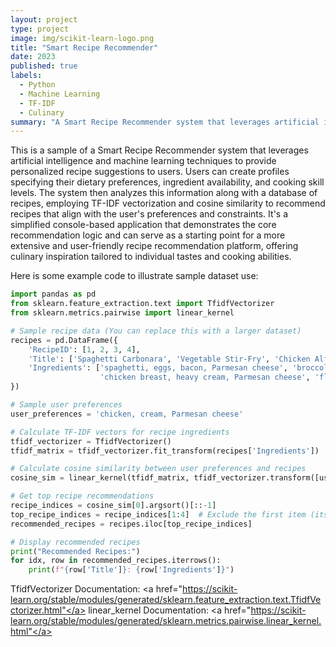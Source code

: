```yaml
---
layout: project
type: project
image: img/scikit-learn-logo.png
title: "Smart Recipe Recommender"
date: 2023
published: true
labels:
  - Python
  - Machine Learning
  - TF-IDF
  - Culinary
summary: "A Smart Recipe Recommender system that leverages artificial intelligence and machine learning."
---
```


This is a sample of a Smart Recipe Recommender system that leverages artificial intelligence and machine learning techniques to provide personalized recipe suggestions to users. Users can create profiles specifying their dietary preferences, ingredient availability, and cooking skill levels. The system then analyzes this information along with a database of recipes, employing TF-IDF vectorization and cosine similarity to recommend recipes that align with the user's preferences and constraints. It's a simplified console-based application that demonstrates the core recommendation logic and can serve as a starting point for a more extensive and user-friendly recipe recommendation platform, offering culinary inspiration tailored to individual tastes and cooking abilities.

Here is some example code to illustrate sample dataset use:

```python
import pandas as pd
from sklearn.feature_extraction.text import TfidfVectorizer
from sklearn.metrics.pairwise import linear_kernel

# Sample recipe data (You can replace this with a larger dataset)
recipes = pd.DataFrame({
    'RecipeID': [1, 2, 3, 4],
    'Title': ['Spaghetti Carbonara', 'Vegetable Stir-Fry', 'Chicken Alfredo', 'Chocolate Cake'],
    'Ingredients': ['spaghetti, eggs, bacon, Parmesan cheese', 'broccoli, carrots, tofu, soy sauce', 
                    'chicken breast, heavy cream, Parmesan cheese', 'flour, sugar, cocoa powder, eggs'],
})

# Sample user preferences
user_preferences = 'chicken, cream, Parmesan cheese'

# Calculate TF-IDF vectors for recipe ingredients
tfidf_vectorizer = TfidfVectorizer()
tfidf_matrix = tfidf_vectorizer.fit_transform(recipes['Ingredients'])

# Calculate cosine similarity between user preferences and recipes
cosine_sim = linear_kernel(tfidf_matrix, tfidf_vectorizer.transform([user_preferences]))

# Get top recipe recommendations
recipe_indices = cosine_sim[0].argsort()[::-1]
top_recipe_indices = recipe_indices[1:4]  # Exclude the first item (itself)
recommended_recipes = recipes.iloc[top_recipe_indices]

# Display recommended recipes
print("Recommended Recipes:")
for idx, row in recommended_recipes.iterrows():
    print(f"{row['Title']}: {row['Ingredients']}")

```
 
TfidfVectorizer Documentation: <a href="https://scikit-learn.org/stable/modules/generated/sklearn.feature_extraction.text.TfidfVectorizer.html"</a>
linear_kernel Documentation: <a href="https://scikit-learn.org/stable/modules/generated/sklearn.metrics.pairwise.linear_kernel.html"</a>

